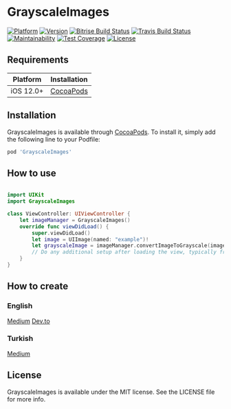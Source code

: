 # GrayscaleImages

[![Platform](https://img.shields.io/cocoapods/p/GrayscaleImages.svg?style=flat)](https://cocoapods.org/pods/GrayscaleImages)
[![Version](https://img.shields.io/cocoapods/v/GrayscaleImages.svg?style=flat)](https://cocoapods.org/pods/GrayscaleImages)
[![Bitrise Build Status](https://app.bitrise.io/app/3864fadf5ed38070/status.svg?token=lr6MH_yHt83DyAI7iHzs_g)](https://app.bitrise.io/app/3864fadf5ed38070)
[![Travis Build Status](https://app.travis-ci.com/Murmeko/GrayscaleImages.svg?branch=master)](https://app.travis-ci.com/Murmeko/GrayscaleImages)
[![Maintainability](https://api.codeclimate.com/v1/badges/b3b3e75290e6a7cc95d3/maintainability)](https://codeclimate.com/github/Murmeko/GrayscaleImages/maintainability)
[![Test Coverage](https://api.codeclimate.com/v1/badges/b3b3e75290e6a7cc95d3/test_coverage)](https://codeclimate.com/github/Murmeko/GrayscaleImages/test_coverage)
[![License](https://img.shields.io/cocoapods/l/GrayscaleImages.svg?style=flat)](https://cocoapods.org/pods/GrayscaleImages)

## Requirements

| Platform | Installation |
| --- | --- |
| iOS 12.0+ | [CocoaPods](#cocoapods) |

## Installation

GrayscaleImages is available through [CocoaPods](https://cocoapods.org). To install
it, simply add the following line to your Podfile:

```ruby
pod 'GrayscaleImages'
```

## How to use

```swift

import UIKit
import GrayscaleImages

class ViewController: UIViewController {
    let imageManager = GrayscaleImages()
    override func viewDidLoad() {
        super.viewDidLoad()
        let image = UIImage(named: "example")!
        let grayscaleImage = imageManager.convertImageToGrayscale(image: image)
        // Do any additional setup after loading the view, typically from a nib.
    }
}

```

## How to create

### English
[Medium](https://medium.com/@yigiterdinc/ios-app-development-publishing-a-cocoapods-library-with-swift-that-turns-pictures-to-grayscale-46aaee2f3f94)
[Dev.to](https://dev.to/murmeko/ios-app-development-publishing-a-cocoapods-library-with-swift-that-turns-pictures-to-grayscale-2k2g)

### Turkish
[Medium](https://medium.com/@yigiterdinc/ios-uygulama-geli%C5%9Ftirme-swift-ile-resimleri-siyah-beyaza-%C3%A7eviren-bir-cocoapods-k%C3%BCt%C3%BCphanesi-500883f83864)

## License

GrayscaleImages is available under the MIT license. See the LICENSE file for more info.
